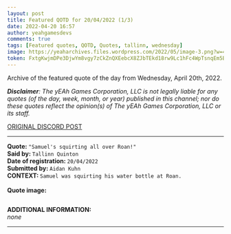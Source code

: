 ```yaml
---
layout: post
title: Featured QOTD for 20/04/2022 (1/3)
date: 2022-04-20 16:57
author: yeahgamesdevs
comments: true
tags: [Featured quotes, QOTD, Quotes, tallinn, wednesday]
image: https://yeaharchives.files.wordpress.com/2022/05/image-3.png?w=412
token: FxtgKwjmDPe3DjwYm8vgy7zCkZnQXEebcX8ZJbTEkd18rw9Lc1hFc4WpTsnqEm5BMoj58WpF7NiYUbUtLepghuEOU6F37ZJoeZGKUN3dQb5Miza8wtSRA6L8xkcwdsoEY3YZAmuWHHFK
---
```

<!-- wp:paragraph -->
<p>Archive of the featured quote of the day from Wednesday, April 20th, 2022. </p>
<!-- /wp:paragraph -->

<!-- wp:paragraph -->
<p><em><strong>Disclaimer</strong>: The yEAh Games Corporation, LLC is not legally liable for any quotes (of the day, week, month, or year) published in this channel; nor do these quotes reflect the opinion(s) of The yEAh Games Corporation, LLC or its staff.</em><a href="https://cdn.discordapp.com/attachments/958100064079839303/964566123628609628/unknown.png"></a></p>
<!-- /wp:paragraph -->

<!-- wp:buttons {"layout":{"type":"flex","justifyContent":"left"}} -->
<div class="wp-block-buttons"><!-- wp:button {"textColor":"vivid-cyan-blue","align":"center","style":{"border":{"radius":"18px"}},"className":"is-style-fill"} -->
<div class="wp-block-button aligncenter is-style-fill"><a class="wp-block-button__link has-vivid-cyan-blue-color has-text-color wp-element-button" href="https://discord.com/channels/887052880782176266/958100064079839303/966485700981694474" style="border-radius:18px;">ORIGINAL DISCORD POST</a></div>
<!-- /wp:button --></div>
<!-- /wp:buttons -->

<!-- wp:separator {"align":"center","className":"is-style-wide"} -->
<hr class="wp-block-separator aligncenter has-alpha-channel-opacity is-style-wide" />
<!-- /wp:separator -->

<!-- wp:paragraph -->
<p><strong>Quote: </strong><code>"Samuel's squirting all over Roan!"</code><br><strong>Said by: </strong><code>Tallinn Quinton</code><br><strong>Date of registration: </strong><code>20/04/2022</code> <br><strong>Submitted by: </strong><code>Aidan Kuhn</code><br><strong>CONTEXT: </strong><code>Samuel was squirting his water bottle at Roan.</code><br><br><strong>Quote image:</strong></p>
<!-- /wp:paragraph -->

<!-- wp:image {"id":424,"sizeSlug":"large","linkDestination":"none"} -->
<figure class="wp-block-image size-large"><img src="https://yeaharchives.files.wordpress.com/2022/05/image-3.png?w=412" alt="" class="wp-image-424" /></figure>
<!-- /wp:image -->

<!-- wp:paragraph -->
<p><strong>ADDITIONAL INFORMATION:</strong><br><em>none</em></p>
<!-- /wp:paragraph -->

<!-- wp:separator {"className":"is-style-wide"} -->
<hr class="wp-block-separator has-alpha-channel-opacity is-style-wide" />
<!-- /wp:separator -->
